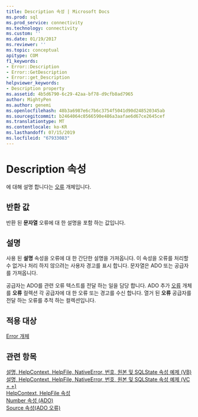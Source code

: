 ```yaml
---
title: Description 속성 | Microsoft Docs
ms.prod: sql
ms.prod_service: connectivity
ms.technology: connectivity
ms.custom: ''
ms.date: 01/19/2017
ms.reviewer: ''
ms.topic: conceptual
apitype: COM
f1_keywords:
- Error::Description
- Error::GetDescription
- Error::get_Description
helpviewer_keywords:
- Description property
ms.assetid: 4b5d6790-6c29-42aa-bf78-d9cfb8ad7965
author: MightyPen
ms.author: genemi
ms.openlocfilehash: 48b3a6987e6c7b6c3754f5041d90d248520345ab
ms.sourcegitcommit: b2464064c0566590e486a3aafae6d67ce2645cef
ms.translationtype: MT
ms.contentlocale: ko-KR
ms.lasthandoff: 07/15/2019
ms.locfileid: "67933083"
---
```

# <a name="description-property"></a>Description 속성
에 대해 설명 합니다는 [오류](../../../ado/reference/ado-api/error-object.md) 개체입니다.  
  
## <a name="return-value"></a>반환 값  
 반환 된 **문자열** 오류에 대 한 설명을 포함 하는 값입니다.  
  
## <a name="remarks"></a>설명  
 사용 된 **설명** 속성을 오류에 대 한 간단한 설명을 가져옵니다. 이 속성을 오류를 처리할 수 없거나 처리 하지 않으려는 사용자 경고를 표시 합니다. 문자열은 ADO 또는 공급자를 가져옵니다.  
  
 공급자는 ADO를 관련 오류 텍스트를 전달 하는 일을 담당 합니다. ADO 추가 [오류](../../../ado/reference/ado-api/error-object.md) 개체를 **오류** 컬렉션 각 공급자에 대 한 오류 또는 경고를 수신 합니다. 열거 된 **오류** 공급자를 전달 하는 오류를 추적 하는 컬렉션입니다.  
  
## <a name="applies-to"></a>적용 대상  
 [Error 개체](../../../ado/reference/ado-api/error-object.md)  
  
## <a name="see-also"></a>관련 항목  
 [설명, HelpContext, HelpFile, NativeError, 번호, 원본 및 SQLState 속성 예제 (VB)](../../../ado/reference/ado-api/description-helpcontext-helpfile-nativeerror-number-source-example-vb.md)   
 [설명, HelpContext, HelpFile, NativeError, 번호, 원본 및 SQLState 속성 예제 (VC + +)](../../../ado/reference/ado-api/description-helpcontext-helpfile-nativeerror-number-source-example-vc.md)   
 [HelpContext, HelpFile 속성](../../../ado/reference/ado-api/helpcontext-helpfile-properties.md)   
 [Number 속성 (ADO)](../../../ado/reference/ado-api/number-property-ado.md)   
 [Source 속성(ADO 오류)](../../../ado/reference/ado-api/source-property-ado-error.md)
